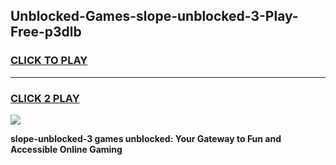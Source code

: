 
## Unblocked-Games-slope-unblocked-3-Play-Free-p3dlb
<h3>
<a href="https://premium76.site?title=slope-unblocked-3&ref=17A">CLICK TO PLAY</a></h3>
<hr>

<h3>
<a href="https://premium76.site?title=slope-unblocked-3&ref=17A">CLICK 2 PLAY</a>
  
</h3>

<a href="https://premium76.site?title=slope-unblocked-3&ref=17A"><img src="https://clearcache.store/games.png"></a>


**slope-unblocked-3 games unblocked: Your Gateway to Fun and Accessible Online Gaming**
